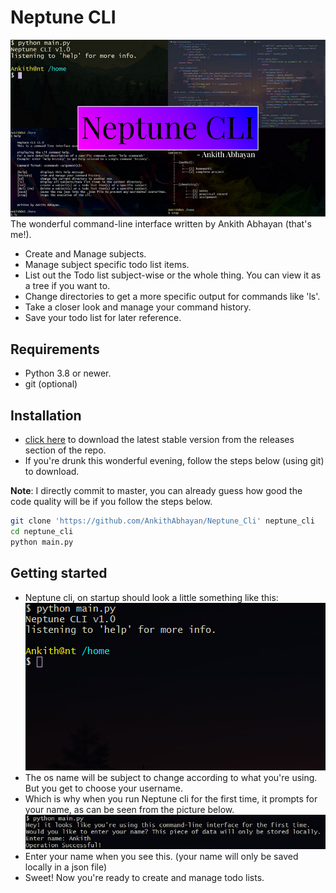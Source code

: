 # Neptune CLI
![](screenshots/template.png)  
The wonderful command-line interface written by Ankith Abhayan (that's me!).
- Create and Manage subjects.
- Manage subject specific todo list items.
- List out the Todo list subject-wise or the whole thing. You can view it as a tree if you want to.
- Change directories to get a more specific output for commands like 'ls'.
- Take a closer look and manage your command history.
- Save your todo list for later reference.

## Requirements
- Python 3.8 or newer.  
- git (optional)
  
## Installation
- [click here](releases) to download the latest stable version from the releases section of the repo.
- If you're drunk this wonderful evening, follow the steps below (using git) to download.  

**Note**: I directly commit to master, you can already guess how good the code quality will be if you follow the steps below.  
```bash
git clone 'https://github.com/AnkithAbhayan/Neptune_Cli' neptune_cli
cd neptune_cli
python main.py
```  

## Getting started  
- Neptune cli, on startup should look a little something like this:  
![](screenshots/startup.jpg)  
- The os name will be subject to change according to what you're using. But you get to choose your username.
- Which is why when you run Neptune cli for the first time, it prompts for your name, as can be seen from the picture below.  
![](screenshots/name_prompt.jpg)  
- Enter your name when you see this. (your name will only be saved locally in a json file)
- Sweet! Now you're ready to create and manage todo lists.

[repo]: "https://github.com/AnkithAbhayan/Neptune_Cli"
[releases]: "https://github.com/AnkithAbhayan/Neptune_Cli/releases"